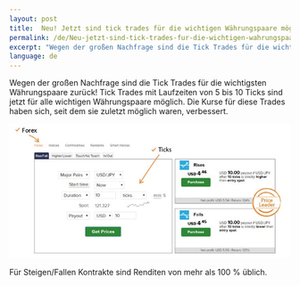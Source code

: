 ```yaml
---
layout: post
title:  Neu! Jetzt sind tick trades für die wichtigen Währungspaare möglich
permalink: /de/Neu-jetzt-sind-tick-trades-fur-die-wichtigen-wahrungspaare-moglich/
excerpt: "Wegen der großen Nachfrage sind die Tick Trades für die wichtigsten Währungspaare zurück! Tick Trades mit Laufzeiten von 5 bis 10 Ticks sind jetzt für alle wichtigen Währungspaare möglich. Die Kurse für diese Trades haben sich..."
language: de
---
```


Wegen der großen Nachfrage sind die Tick Trades für die wichtigsten Währungspaare zurück! Tick Trades mit Laufzeiten von 5 bis 10 Ticks sind jetzt für alle wichtigen Währungspaare möglich. Die Kurse für diese Trades haben sich, seit dem sie zuletzt möglich waren, verbessert.

![](/post_images/FX-ticktrade-en.jpg)

Für Steigen/Fallen Kontrakte sind Renditen von mehr als 100 % üblich.
